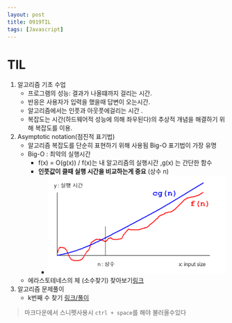 ```yaml
---
layout: post
title: 0919TIL
tags: [Javascript]
---
```


# TIL

1. 알고리즘 기초 수업
   - 프로그램의 성능: 결과가 나올떄까지 걸리는 시간.
   - 반응은 사용자가 입력을 했을때 답변이 오는시간.
   - 알고리즘에서는 인풋과 아웃풋에걸리는 시간 .
   - 복잡도는 시간(하드웨어적 성능에 의해 좌우된다)의 추상적 개념을 해결하기 위해 복잡도를 이용.
2. Asymptotic notation(점진적 표기법)
   - 알고리즘 복잡도를 단순히 표현하기 위해 사용됨 Big-O 표기법이 가장 유명
   - Big-O : 최악의 실행시간
        - f(x) = O(g(x)) /  f(x)는 내 알고리즘의 실행시간 ,g(x) 는 간단한 함수
        - **인풋값이 클때 실행 시간을 비교하는게 중요** (상수 n)
            - ![image](/images/bigo.png)
    - 에라스토테네스의 체 (소수찾기) 찾아보기[링크](http://mygumi.tistory.com/66)
3. 알고리즘 문제풀이 
    - k번째 수 찾기 [링크/](https://programmers.co.kr/learn/courses/30/lessons/42748)[풀이](https://github.com/sk2504/Algorithm_practice/blob/master/findK.js)

> 마크다운에서 스니펫사용시 `ctrl + space`를 해야 불러올수있다